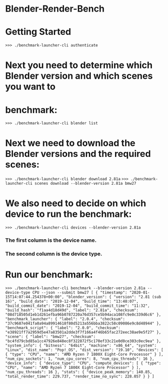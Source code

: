# Blender-Render-Bench

# Getting Started
`>>> ./benchmark-launcher-cli authenticate`

# Next you need to determine which Blender version and which scenes you want to
# benchmark:
`>>> ./benchmark-launcher-cli blender list`

# Next we need to download the Blender versions and the required scenes:
`>>> ./benchmark-launcher-cli blender download 2.81a`
`>>> ./benchmark-launcher-cli scenes download --blender-version 2.81a bmw27`

# We also need to decide on which device to run the benchmark:
`>>> ./benchmark-launcher-cli devices --blender-version 2.81a`
### The first column is the device name.
### The second column is the device type.

# Run our benchmark:
`>>> ./benchmark-launcher-cli benchmark --blender-version 2.81a --device-type CPU --json --submit bmw27
[
  {
    "timestamp": "2020-01-15T14:07:44.254378+00:00",
    "blender_version": {
      "version": "2.81 (sub 16)",
      "build_date": "2019-12-04",
      "build_time": "13:48:07",
      "build_commit_date": "2019-12-04",
      "build_commit_time": "11:32",
      "build_hash": "f1aa4d18d49d",
      "label": "2.81a",
      "checksum": "08d718505d1eb1d261efba96b0787220a76d357ce5b94aca108fc9e0c339d6c6"
    },
    "benchmark_launcher": {
      "label": "2.0.4",
      "checksum": "37c9687e041fa0a94a89914618f80d5213a556bba3822c58c09086e9c8d48944"
    },
    "benchmark_script": {
      "label": "2.0.0",
      "checksum": "e38921ff7a2959d5e47a83501a2dde3f7f166a4f46b65fac272eec38ae9e5f27"
    },
    "scene": {
      "label": "bmw27",
      "checksum": "bc4fd79cbd85a1cc47926e848ec8f322872f5c170ef33c21e0d0ce303c0ec9ea"
    },
    "system_info": {
      "bitness": "64bit",
      "machine": "x86_64",
      "system": "Linux",
      "dist_name": "Pop!_OS",
      "dist_version": "19.10",
      "devices": [
        {
          "type": "CPU",
          "name": "AMD Ryzen 7 1800X Eight-Core Processor"
        }
      ],
      "num_cpu_sockets": 1,
      "num_cpu_cores": 8,
      "num_cpu_threads": 16
    },
    "device_info": {
      "device_type": "CPU",
      "compute_devices": [
        {
          "type": "CPU",
          "name": "AMD Ryzen 7 1800X Eight-Core Processor"
        }
      ],
      "num_cpu_threads": 16
    },
    "stats": {
      "device_peak_memory": 140.85,
      "total_render_time": 229.737,
      "render_time_no_sync": 228.057
    }
  }
]`
